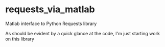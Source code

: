 # requests_via_matlab
Matlab interface to Python Requests library

As should be evident by a quick glance at the code, I'm just starting work on this library
